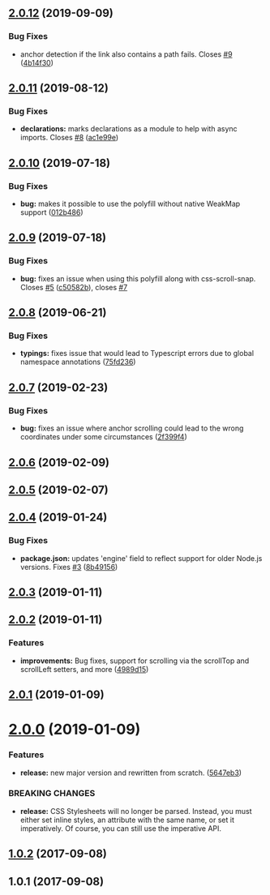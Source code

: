 ## [2.0.12](https://github.com/wessberg/scroll-behavior-polyfill/compare/v2.0.11...v2.0.12) (2019-09-09)

### Bug Fixes

- anchor detection if the link also contains a path fails. Closes [#9](https://github.com/wessberg/scroll-behavior-polyfill/issues/9) ([4b14f30](https://github.com/wessberg/scroll-behavior-polyfill/commit/4b14f30))

## [2.0.11](https://github.com/wessberg/scroll-behavior-polyfill/compare/v2.0.10...v2.0.11) (2019-08-12)

### Bug Fixes

- **declarations:** marks declarations as a module to help with async imports. Closes [#8](https://github.com/wessberg/scroll-behavior-polyfill/issues/8) ([ac1e99e](https://github.com/wessberg/scroll-behavior-polyfill/commit/ac1e99e))

## [2.0.10](https://github.com/wessberg/scroll-behavior-polyfill/compare/v2.0.9...v2.0.10) (2019-07-18)

### Bug Fixes

- **bug:** makes it possible to use the polyfill without native WeakMap support ([012b486](https://github.com/wessberg/scroll-behavior-polyfill/commit/012b486))

## [2.0.9](https://github.com/wessberg/scroll-behavior-polyfill/compare/v2.0.8...v2.0.9) (2019-07-18)

### Bug Fixes

- **bug:** fixes an issue when using this polyfill along with css-scroll-snap. Closes [#5](https://github.com/wessberg/scroll-behavior-polyfill/issues/5) ([c50582b](https://github.com/wessberg/scroll-behavior-polyfill/commit/c50582b)), closes [#7](https://github.com/wessberg/scroll-behavior-polyfill/issues/7)

## [2.0.8](https://github.com/wessberg/scroll-behavior-polyfill/compare/v2.0.7...v2.0.8) (2019-06-21)

### Bug Fixes

- **typings:** fixes issue that would lead to Typescript errors due to global namespace annotations ([75fd236](https://github.com/wessberg/scroll-behavior-polyfill/commit/75fd236))

## [2.0.7](https://github.com/wessberg/scroll-behavior-polyfill/compare/v2.0.6...v2.0.7) (2019-02-23)

### Bug Fixes

- **bug:** fixes an issue where anchor scrolling could lead to the wrong coordinates under some circumstances ([2f399f4](https://github.com/wessberg/scroll-behavior-polyfill/commit/2f399f4))

## [2.0.6](https://github.com/wessberg/scroll-behavior-polyfill/compare/v2.0.5...v2.0.6) (2019-02-09)

## [2.0.5](https://github.com/wessberg/scroll-behavior-polyfill/compare/v2.0.4...v2.0.5) (2019-02-07)

## [2.0.4](https://github.com/wessberg/scroll-behavior-polyfill/compare/v2.0.3...v2.0.4) (2019-01-24)

### Bug Fixes

- **package.json:** updates 'engine' field to reflect support for older Node.js versions. Fixes [#3](https://github.com/wessberg/scroll-behavior-polyfill/issues/3) ([8b49156](https://github.com/wessberg/scroll-behavior-polyfill/commit/8b49156))

## [2.0.3](https://github.com/wessberg/scroll-behavior-polyfill/compare/2.0.3...v2.0.3) (2019-01-11)

## [2.0.2](https://github.com/wessberg/scroll-behavior-polyfill/compare/v2.0.1...v2.0.2) (2019-01-11)

### Features

- **improvements:** Bug fixes, support for scrolling via the scrollTop and scrollLeft setters, and more ([4989d15](https://github.com/wessberg/scroll-behavior-polyfill/commit/4989d15))

## [2.0.1](https://github.com/wessberg/scroll-behavior-polyfill/compare/2.0.1...v2.0.1) (2019-01-09)

# [2.0.0](https://github.com/wessberg/scroll-behavior-polyfill/compare/v1.0.2...v2.0.0) (2019-01-09)

### Features

- **release:** new major version and rewritten from scratch. ([5647eb3](https://github.com/wessberg/scroll-behavior-polyfill/commit/5647eb3))

### BREAKING CHANGES

- **release:** CSS Stylesheets will no longer be parsed. Instead, you must either set inline styles, an attribute with the same name, or set it imperatively. Of course, you can still use the imperative API.

## [1.0.2](https://github.com/wessberg/scroll-behavior-polyfill/compare/v1.0.1...v1.0.2) (2017-09-08)

## 1.0.1 (2017-09-08)
